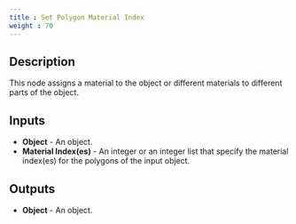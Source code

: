 ```yaml
---
title : Set Polygon Material Index
weight : 70
---
```


## Description

This node assigns a material to the object or different materials to different parts of the object.

## Inputs

- **Object** - An object.
- **Material Index(es)** - An integer or an integer list that specify the material
    index(es) for the polygons of the input object.

## Outputs

- **Object** - An object.
